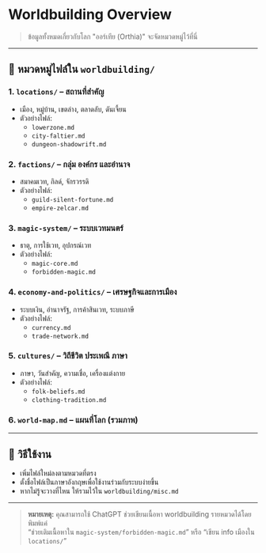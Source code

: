 # Worldbuilding Overview

> ข้อมูลทั้งหมดเกี่ยวกับโลก "ออร์เทีย (Orthia)" จะจัดหมวดหมู่ไว้ที่นี่

---

## 📁 หมวดหมู่ไฟล์ใน `worldbuilding/`

### 1. `locations/` – สถานที่สำคัญ
- เมือง, หมู่บ้าน, เขตล่าง, ตลาดลับ, ดันเจี้ยน
- ตัวอย่างไฟล์:
  - `lowerzone.md`
  - `city-faltier.md`
  - `dungeon-shadowrift.md`

### 2. `factions/` – กลุ่ม องค์กร และอำนาจ
- สมาคมเวท, กิลด์, จักรวรรดิ
- ตัวอย่างไฟล์:
  - `guild-silent-fortune.md`
  - `empire-zelcar.md`

### 3. `magic-system/` – ระบบเวทมนตร์
- ธาตุ, การใช้เวท, อุปกรณ์เวท
- ตัวอย่างไฟล์:
  - `magic-core.md`
  - `forbidden-magic.md`

### 4. `economy-and-politics/` – เศรษฐกิจและการเมือง
- ระบบเงิน, อำนาจรัฐ, การค้าสินเวท, ระบบภาษี
- ตัวอย่างไฟล์:
  - `currency.md`
  - `trade-network.md`

### 5. `cultures/` – วิถีชีวิต ประเพณี ภาษา
- ภาษา, วันสำคัญ, ความเชื่อ, เครื่องแต่งกาย
- ตัวอย่างไฟล์:
  - `folk-beliefs.md`
  - `clothing-tradition.md`

### 6. `world-map.md` – แผนที่โลก (รวมภาพ)

---

## 🔖 วิธีใช้งาน
- เพิ่มไฟล์ใหม่ลงตามหมวดที่ตรง
- ตั้งชื่อไฟล์เป็นภาษาอังกฤษเพื่อใช้งานร่วมกับระบบง่ายขึ้น
- หากไม่รู้จะวางที่ไหน ให้รวมไว้ใน `worldbuilding/misc.md`

---

> **หมายเหตุ:** คุณสามารถใช้ ChatGPT ช่วยเขียนเนื้อหา worldbuilding รายหมวดได้โดยพิมพ์แค่  
> “ช่วยเติมเนื้อหาใน `magic-system/forbidden-magic.md`” หรือ “เขียน info เมืองใน `locations/`”
